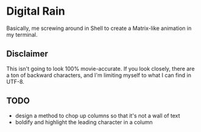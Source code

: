 # Digital Rain

Basically, me screwing around in Shell to create a Matrix-like animation in my terminal.

## Disclaimer

This isn't going to look 100% movie-accurate. If you look closely, there are a ton of backward characters, and I'm limiting myself to what I can find in UTF-8.

## TODO

* design a method to chop up columns so that it's not a wall of text
* boldify and highlight the leading character in a column